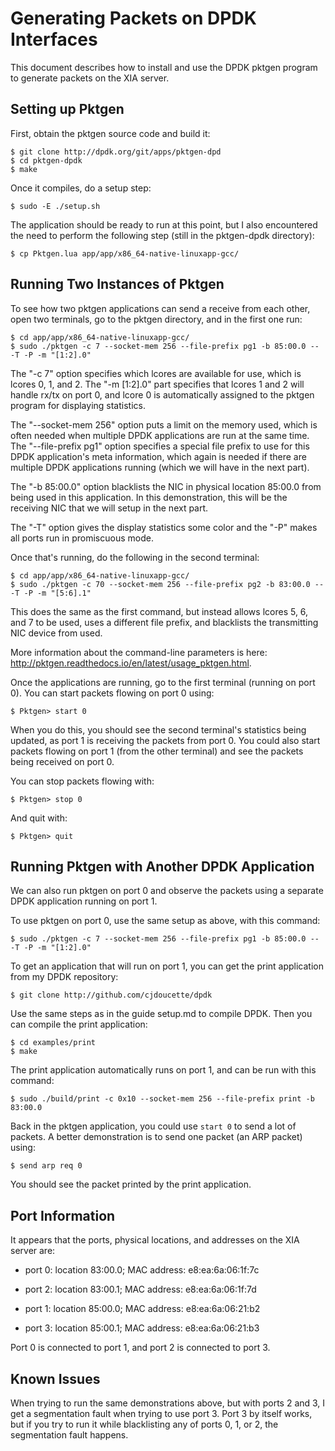 # Generating Packets on DPDK Interfaces

This document describes how to install and use the DPDK pktgen program to generate packets on the XIA server.

## Setting up Pktgen

First, obtain the pktgen source code and build it:

    $ git clone http://dpdk.org/git/apps/pktgen-dpd
    $ cd pktgen-dpdk
    $ make

Once it compiles, do a setup step:

    $ sudo -E ./setup.sh

The application should be ready to run at this point, but I also encountered the need to perform the following step (still in the pktgen-dpdk directory):

    $ cp Pktgen.lua app/app/x86_64-native-linuxapp-gcc/

## Running Two Instances of Pktgen

To see how two pktgen applications can send a receive from each other, open two terminals, go to the pktgen directory, and in the first one run:

    $ cd app/app/x86_64-native-linuxapp-gcc/
    $ sudo ./pktgen -c 7 --socket-mem 256 --file-prefix pg1 -b 85:00.0 -- -T -P -m "[1:2].0"

The "-c 7" option specifies which lcores are available for use, which is lcores 0, 1, and 2. The "-m [1:2].0" part specifies that lcores 1 and 2 will handle rx/tx on port 0, and lcore 0 is automatically assigned to the pktgen program for displaying statistics.

The "--socket-mem 256" option puts a limit on the memory used, which is often needed when multiple DPDK applications are run at the same time. The "--file-prefix pg1" option specifies a special file prefix to use for this DPDK application's meta information, which again is needed if there are multiple DPDK applications running (which we will have in the next part).

The "-b 85:00.0" option blacklists the NIC in physical location 85:00.0 from being used in this application. In this demonstration, this will be the receiving NIC that we will setup in the next part.

The "-T" option gives the display statistics some color and the "-P" makes all ports run in promiscuous mode.

Once that's running, do the following in the second terminal:

    $ cd app/app/x86_64-native-linuxapp-gcc/
    $ sudo ./pktgen -c 70 --socket-mem 256 --file-prefix pg2 -b 83:00.0 -- -T -P -m "[5:6].1"

This does the same as the first command, but instead allows lcores 5, 6, and 7 to be used, uses a different file prefix, and blacklists the transmitting NIC device from used.

More information about the command-line parameters is here: <http://pktgen.readthedocs.io/en/latest/usage_pktgen.html>.

Once the applications are running, go to the first terminal (running on port 0). You can start packets flowing on port 0 using:

    $ Pktgen> start 0

When you do this, you should see the second terminal's statistics being updated, as port 1 is receiving the packets from port 0. You could also start packets flowing on port 1 (from the other terminal) and see the packets being received on port 0.

You can stop packets flowing with:

    $ Pktgen> stop 0

And quit with:

    $ Pktgen> quit

## Running Pktgen with Another DPDK Application

We can also run pktgen on port 0 and observe the packets using a separate DPDK application running on port 1.

To use pktgen on port 0, use the same setup as above, with this command:

    $ sudo ./pktgen -c 7 --socket-mem 256 --file-prefix pg1 -b 85:00.0 -- -T -P -m "[1:2].0"

To get an application that will run on port 1, you can get the print application from my DPDK repository:

    $ git clone http://github.com/cjdoucette/dpdk

Use the same steps as in the guide setup.md to compile DPDK. Then you can compile the print application:

    $ cd examples/print
    $ make

The print application automatically runs on port 1, and can be run with this command:

    $ sudo ./build/print -c 0x10 --socket-mem 256 --file-prefix print -b 83:00.0

Back in the pktgen application, you could use `start 0` to send a lot of packets. A better demonstration is to send one packet (an ARP packet) using:

    $ send arp req 0

You should see the packet printed by the print application.

## Port Information

It appears that the ports, physical locations, and addresses on the XIA server are:

* port 0: location 83:00.0; MAC address: e8:ea:6a:06:1f:7c
* port 2: location 83:00.1; MAC address: e8:ea:6a:06:1f:7d

* port 1: location 85:00.0; MAC address: e8:ea:6a:06:21:b2
* port 3: location 85:00.1; MAC address: e8:ea:6a:06:21:b3

Port 0 is connected to port 1, and port 2 is connected to port 3.

## Known Issues

When trying to run the same demonstrations above, but with ports 2 and 3, I get a segmentation fault when trying to use port 3. Port 3 by itself works, but if you try to run it while blacklisting any of ports 0, 1, or 2, the segmentation fault happens.
